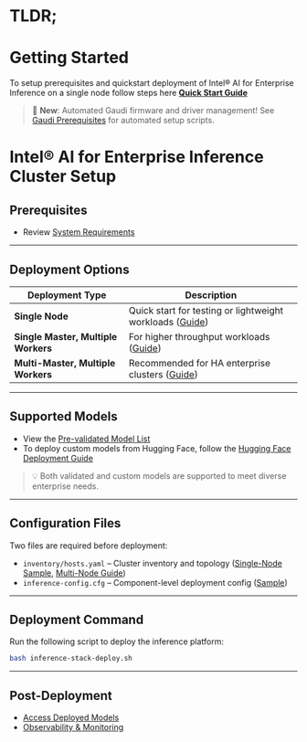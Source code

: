# TLDR;
# Getting Started
To setup prerequisites and quickstart deployment of Intel® AI for Enterprise Inference on a single node follow steps here [**Quick Start Guide**](./single-node-deployment.md)

> 🚀 **New**: Automated Gaudi firmware and driver management! See [Gaudi Prerequisites](./gaudi-prerequisites.md) for automated setup scripts.


# Intel® AI for Enterprise Inference Cluster Setup

## Prerequisites
- Review [System Requirements](./prerequisites.md)
---
## Deployment Options

| Deployment Type                         | Description                                                  |
|-----------------------------------------|--------------------------------------------------------------|
| **Single Node**                         | Quick start for testing or lightweight workloads ([Guide](./single-node-deployment.md)) |
| **Single Master, Multiple Workers**     | For higher throughput workloads ([Guide](./inventory-design-guide.md#single-master-multiple-workload-node-deployment)) |
| **Multi-Master, Multiple Workers**      | Recommended for HA enterprise clusters ([Guide](./inventory-design-guide.md#multi-master-multi-workload-node-deployment)) |
---
## Supported Models
- View the [Pre-validated Model List](./supported-models.md)
- To deploy custom models from Hugging Face, follow the [Hugging Face Deployment Guide](./deploy-llm-model-from-hugging-face.md)

> 💡 Both validated and custom models are supported to meet diverse enterprise needs.
---
## Configuration Files
Two files are required before deployment:

- `inventory/hosts.yaml` – Cluster inventory and topology ([Single-Node Sample](./examples/single-node/hosts.yaml), [Multi-Node Guide](./examples/multi-node/hosts.yaml))
- `inference-config.cfg` – Component-level deployment config ([Sample](./configuring-inference-config-cfg-file.md))
---
## Deployment Command
Run the following script to deploy the inference platform:
```bash
bash inference-stack-deploy.sh
```
---
## Post-Deployment

- [Access Deployed Models](./accessing-deployed-models.md)
- [Observability & Monitoring](./observability.md)
